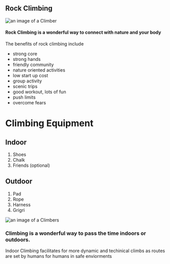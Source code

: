 ## Rock Climbing

![an image of a Climber](https://image.redbull.com/rbcom/052/2018-07-06/7fa619f5-529b-4168-bba8-6a01725ff786/0012/0/0/2306/3295/4942/1150/1/climbing-collection.jpg)

#### Rock Climbing is a wonderful way to connect with nature and your body
The benefits of rock climbing include
* strong core
* strong hands
* friendly community 
* nature oriented activities 
* low start up cost
* group activity
* scenic trips 
* good workout, lots of fun
* push limits 
* overcome fears

# Climbing Equipment 
## Indoor 
1. Shoes
2. Chalk
3. Friends (optional)
## Outdoor
1. Pad
2. Rope
3. Harness
4. Grigri

![an image of a Climbers](https://images.squarespace-cdn.com/content/v1/5876a2575016e15c31331ed0/1523461667708-ZB6MPBUTRJ1XO5UPGQDZ/ke17ZwdGBToddI8pDm48kFWxnDtCdRm2WA9rXcwtIYR7gQa3H78H3Y0txjaiv_0fDoOvxcdMmMKkDsyUqMSsMWxHk725yiiHCCLfrh8O1z5QPOohDIaIeljMHgDF5CVlOqpeNLcJ80NK65_fV7S1UcTSrQkGwCGRqSxozz07hWZrYGYYH8sg4qn8Lpf9k1pYMHPsat2_S1jaQY3SwdyaXg/first-time-climbers-RVA.jpg?format=1500w)
### Climbing is a wonderful way to pass the time indoors or outdoors.
Indoor Climbing facilitates for more dynamic and techinical climbs as routes are set by humans for humans in safe enviorments
